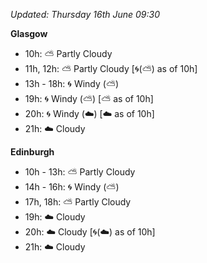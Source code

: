 *Updated: Thursday 16th June 09:30*

**Glasgow**

* 10h: :partly_sunny: Partly Cloudy
* 11h, 12h: :partly_sunny: Partly Cloudy [:cyclone:(:partly_sunny:) as of 10h]
* 13h - 18h: :cyclone: Windy (:partly_sunny:)
* 19h: :cyclone: Windy (:partly_sunny:) [:partly_sunny: as of 10h]
* 20h: :cyclone: Windy (:cloud:) [:cloud: as of 10h]
* 21h: :cloud: Cloudy

**Edinburgh**

* 10h - 13h: :partly_sunny: Partly Cloudy
* 14h - 16h: :cyclone: Windy (:partly_sunny:)
* 17h, 18h: :partly_sunny: Partly Cloudy
* 19h: :cloud: Cloudy
* 20h: :cloud: Cloudy [:cyclone:(:cloud:) as of 10h]
* 21h: :cloud: Cloudy
